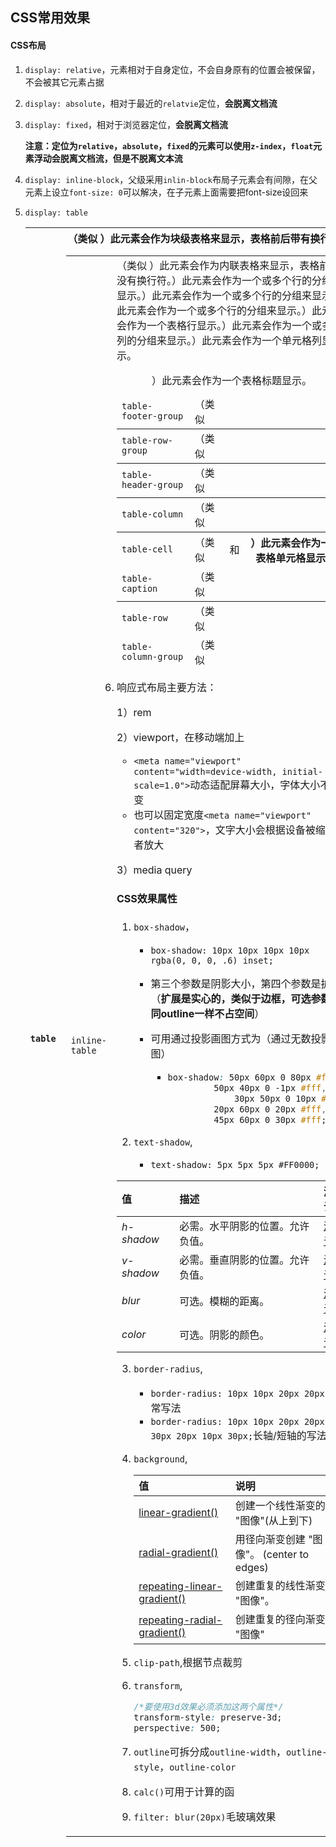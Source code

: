 ## CSS常用效果

#### CSS布局

1. `display: relative`，元素相对于自身定位，不会自身原有的位置会被保留，不会被其它元素占据

2. `display: absolute`，相对于最近的`relatvie`定位，**会脱离文档流**

3. `display: fixed`，相对于浏览器定位，**会脱离文档流**

   **注意：**定位为`relative`，`absolute`，`fixed`的元素可以使用`z-index`，`float`元素浮动**会脱离文档流，但是不脱离文本流**

4. `display: inline-block`，父级采用`inlin-block`布局子元素会有间隙，在父元素上设立`font-size: 0`可以解决，在子元素上面需要把font-size设回来

5. `display: table`

   | `table`              | （类似 <table>）此元素会作为块级表格来显示，表格前后带有换行符。 |
   | -------------------- | ------------------------------------------------------------ |
   | `inline-table`       | （类似 <table>）此元素会作为内联表格来显示，表格前后没有换行符。 |
   | `table-row-group`    | （类似 <tbody>）此元素会作为一个或多个行的分组来显示。       |
   | `table-header-group` | （类似 <thead>）此元素会作为一个或多个行的分组来显示。       |
   | `table-footer-group` | （类似 <tfoot>）此元素会作为一个或多个行的分组来显示。       |
   | `table-row`          | （类似 <tr>）此元素会作为一个表格行显示。                    |
   | `table-column-group` | （类似 <colgroup>）此元素会作为一个或多个列的分组来显示。    |
   | `table-column`       | （类似 <col>）此元素会作为一个单元格列显示。                 |
   | `table-cell`         | （类似 <td> 和 <th>）此元素会作为一个表格单元格显示。        |
   | `table-caption`      | （类似 <caption>）此元素会作为一个表格标题显示。             |

6. 响应式布局主要方法：

   1）rem

   2）viewport，在移动端加上

   * `<meta name="viewport" content="width=device-width, initial-scale=1.0">`动态适配屏幕大小，字体大小不会变
   * 也可以固定宽度`<meta name="viewport" content="320">`，文字大小会根据设备被缩小或者放大

   

   3）media query



#### CSS效果属性

1. `box-shadow`，

   * `box-shadow: 10px 10px 10px 10px rgba(0, 0, 0, .6) inset;`
   * 第三个参数是阴影大小，第四个参数是扩展（**扩展是实心的，类似于边框，可选参数，同outline一样不占空间**）
   * 可用通过投影画图方式为（通过无数投影画图）
     
     * ```css
       box-shadow: 50px 60px 0 80px #fff, 
       			50px 40px 0 -1px #fff,
     				30px 50px 0 10px #fff,
       			20px 60px 0 20px #fff,
       			45px 60px 0 30px #fff;
       ```
   
2. `text-shadow`,

   * `text-shadow: 5px 5px 5px #FF0000;`

| 值         | 描述                             | 测试                                                         |
| :--------- | :------------------------------- | :----------------------------------------------------------- |
| *h-shadow* | 必需。水平阴影的位置。允许负值。 | [测试](https://www.w3school.com.cn/tiy/c.asp?f=css_text-shadow) |
| *v-shadow* | 必需。垂直阴影的位置。允许负值。 | [测试](https://www.w3school.com.cn/tiy/c.asp?f=css_text-shadow) |
| *blur*     | 可选。模糊的距离。               | [测试](https://www.w3school.com.cn/tiy/c.asp?f=css_text-shadow&p=11) |
| *color*    | 可选。阴影的颜色。               | [测试](https://www.w3school.com.cn/tiy/c.asp?f=css_text-shadow&p=13) |

3. `border-radius`,
   * `border-radius: 10px 10px 20px 20px;`正常写法
   * `border-radius: 10px 10px 20px 20px / 30px 20px 10px 30px;`长轴/短轴的写法

4. `background`,

   | 值                                                           | 说明                                      |
   | :----------------------------------------------------------- | :---------------------------------------- |
   | [linear-gradient()](https://www.runoob.com/cssref/func-linear-gradient.html) | 创建一个线性渐变的 "图像"(从上到下)       |
   | [radial-gradient()](https://www.runoob.com/cssref/func-radial-gradient.html) | 用径向渐变创建 "图像"。 (center to edges) |
   | [repeating-linear-gradient()](https://www.runoob.com/cssref/func-repeating-linear-gradient.html) | 创建重复的线性渐变 "图像"。               |
   | [repeating-radial-gradient()](https://www.runoob.com/cssref/func-repeating-radial-gradient.html) | 创建重复的径向渐变 "图像"                 |

5. `clip-path`,根据节点裁剪

   

6. `transform`,

   ```css
   /*要使用3d效果必须添加这两个属性*/
   transform-style: preserve-3d;
   perspective: 500;
   ```

7. `outline`可拆分成`outline-width`，`outline-style`，`outline-color`


8. `calc()`可用于计算的函
9. `filter: blur(20px)`毛玻璃效果
